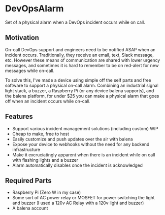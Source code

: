 # DevOpsAlarm

Set of a physical alarm when a DevOps incident occurs while on call.

## Motivation

On-call DevOps support and engineers need to be notified ASAP when an incident occurs. Traditionally, they receive an email, text, Slack message, etc. However these means of communication are shared with lower urgency messages, and sometimes it is hard to remember to be on red-alert for new messages while on-call.

To solve this, I've made a device using simple off the self parts and free software to support a physical on-call alarm. Combining an industrial signal light stack, a buzzer, a Raspberry Pi (or any device balena supports), and the balena platform, for under $25 you can make a physical alarm that goes off when an incident occurs while on-call.

## Features

- Support various incident management solutions (including custom) WIP
- Cheap to make, free to host
- Easily customize and push updates over the air with balena
- Expose your device to webhooks without the need for any backend infrastructure
- Make it excruciatingly apparent when there is an incident while on call with flashing lights and a buzzer
- Alarm automatically disables once the incident is acknowledged


## Required Parts

- Raspberry Pi (Zero W in my case)
- Some sort of AC power relay or MOSFET for power switching the light and buzzer (I used a 120v AC Relay with a 120v light and buzzer)
- A balena account
